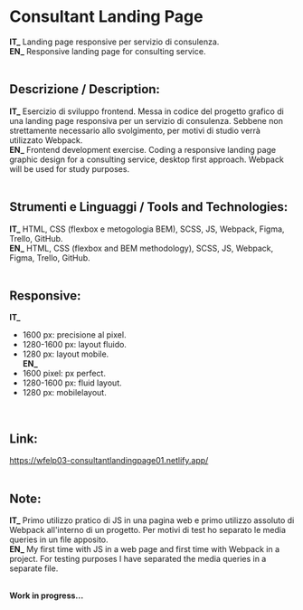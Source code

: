 # Consultant Landing Page
**IT_** Landing page responsive per servizio di consulenza.<br/>
**EN_** Responsive landing page for consulting service.<br/>
<br/>

## Descrizione / Description:
**IT_** Esercizio di sviluppo frontend. Messa in codice del progetto grafico di una landing page responsiva per un servizio di consulenza. Sebbene non strettamente necessario allo svolgimento, per motivi di studio verrà utilizzato Webpack.<br/>
**EN_** Frontend development exercise. Coding a responsive landing page graphic design for a consulting service, desktop first approach. Webpack will be used for study purposes.<br/>
<br/>

## Strumenti e Linguaggi / Tools and Technologies:
**IT_** HTML, CSS (flexbox e metogologia BEM), SCSS, JS, Webpack, Figma, Trello, GitHub.<br/>
**EN_** HTML, CSS (flexbox and BEM methodology), SCSS, JS, Webpack, Figma, Trello, GitHub.<br/>
<br/>

## Responsive:
**IT_** <br/>
* 1600 px: precisione al pixel.<br/>
* 1280-1600 px: layout fluido.<br/>
* 1280 px: layout mobile.<br/>
**EN_** <br/>
* 1600 pixel: px perfect.<br/>
* 1280-1600 px: fluid layout.<br/>
* 1280 px: mobilelayout.<br/>
<br/>

## Link:
https://wfelp03-consultantlandingpage01.netlify.app/ <br/>
<br/>

## Note:
**IT_** Primo utilizzo pratico di JS in una pagina web e primo utilizzo assoluto di Webpack all'interno di un progetto. Per motivi di test ho separato le media queries in un file apposito.<br/>
**EN_** My first time with JS in a web page and first time with Webpack in a project. For testing purposes I have separated the media queries in a separate file.<br/>
<br/>

**Work in progress...**
